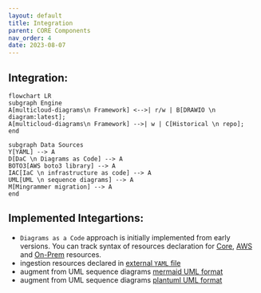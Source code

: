 ```yaml
---
layout: default
title: Integration
parent: CORE Components
nav_order: 4
date: 2023-08-07
---
```


## Integration:

```mermaid
flowchart LR
subgraph Engine
A[multicloud-diagrams\n Framework] <-->| r/w | B[DRAWIO \n diagram:latest];
A[multicloud-diagrams\n Framework] -->| w | C[Historical \n repo];
end

subgraph Data Sources
Y[YAML] --> A
D[DaC \n Diagrams as Code] --> A
BOTO3[AWS boto3 library] --> A
IAC[IaC \n infrastructure as code] --> A
UML[UML \n sequence diagrams] --> A
M[Mingrammer migration] --> A
end
```

## Implemented Integartions:

- ``Diagrams as a Code`` approach is initially implemented from early versions. You can track syntax of resources declaration
for [Core](../core-components), [AWS](../aws-components) and [On-Prem](../onprem-components) resources.
- ingestion resources declared in [external ``YAML`` file](../core-components/yaml.html)
- augment from UML sequence diagrams [mermaid UML format](../core-components/uml.md)
- augment from UML sequence diagrams [plantuml UML format](../core-components/uml.md)
  